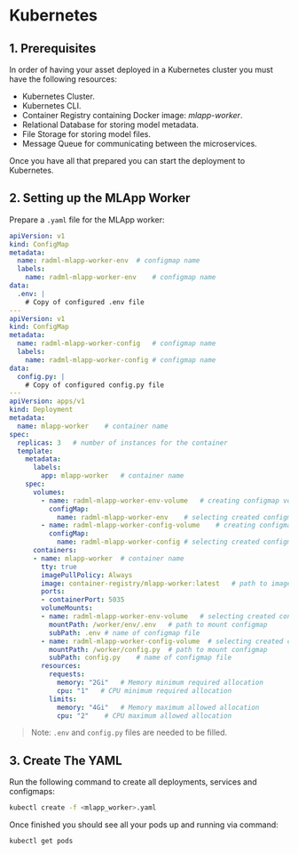 # Kubernetes

## 1. Prerequisites

In order of having your asset deployed in a Kubernetes cluster you must have the following resources:

- Kubernetes Cluster.
- Kubernetes CLI.
- Container Registry containing Docker image: _mlapp-worker_. 
- Relational Database for storing model metadata.
- File Storage for storing model files.
- Message Queue for communicating between the microservices.

Once you have all that prepared you can start the deployment to Kubernetes.
 
## 2. Setting up the MLApp Worker

Prepare a `.yaml` file for the MLApp worker:

```yaml
apiVersion: v1
kind: ConfigMap
metadata:
  name: radml-mlapp-worker-env	# configmap name
  labels:
    name: radml-mlapp-worker-env	# configmap name
data:
  .env: |
    # Copy of configured .env file
---
apiVersion: v1
kind: ConfigMap
metadata:
  name: radml-mlapp-worker-config	# configmap name
  labels:
    name: radml-mlapp-worker-config	# configmap name
data:
  config.py: |
    # Copy of configured config.py file
---
apiVersion: apps/v1
kind: Deployment
metadata:
  name: mlapp-worker	# container name
spec:
  replicas: 3	# number of instances for the container
  template:
    metadata:
      labels:
        app: mlapp-worker	# container name
    spec:
      volumes:
        - name: radml-mlapp-worker-env-volume	# creating configmap volume
          configMap:
            name: radml-mlapp-worker-env	# selecting created configmap
        - name: radml-mlapp-worker-config-volume	# creating configmap volume
          configMap:
            name: radml-mlapp-worker-config	# selecting created configmap
      containers:
      - name: mlapp-worker	# container name
        tty: true
        imagePullPolicy: Always
        image: container-registry/mlapp-worker:latest	# path to image in the Container Registry
        ports:
        - containerPort: 5035
        volumeMounts:
        - name: radml-mlapp-worker-env-volume	# selecting created configmap volume
          mountPath: /worker/env/.env	# path to mount configmap
          subPath: .env	# name of configmap file
        - name: radml-mlapp-worker-config-volume  # selecting created configmap volume
          mountPath: /worker/config.py	# path to mount configmap
          subPath: config.py	# name of configmap file
        resources:
          requests:
            memory: "2Gi"   # Memory minimum required allocation
            cpu: "1"   # CPU minimum required allocation
          limits:
            memory: "4Gi"   # Memory maximum allowed allocation
            cpu: "2"	# CPU maximum allowed allocation
``` 

> Note: `.env` and `config.py` files are needed to be filled. 

## 3. Create The YAML

Run the following command to create all deployments, services and configmaps:

```bash
kubectl create -f <mlapp_worker>.yaml
```

Once finished you should see all your pods up and running via command:
```bash
kubectl get pods
```